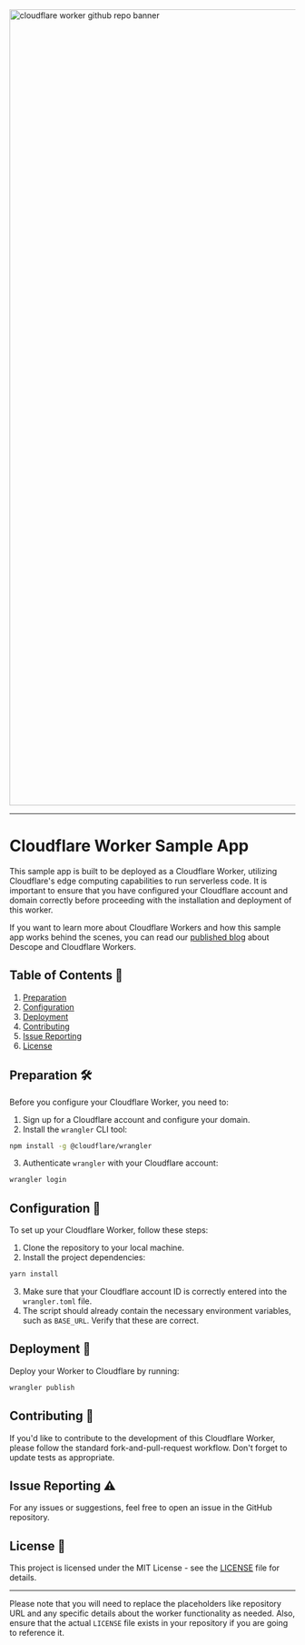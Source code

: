 <img width="1400" alt="cloudflare worker github repo banner" src="https://github.com/descope-dev/descope-cf-worker/assets/32936811/db891324-d389-41ce-bb02-a570a6f0cc60">

---

# Cloudflare Worker Sample App

This sample app is built to be deployed as a Cloudflare Worker, utilizing Cloudflare's edge computing capabilities to run serverless code. It is important to ensure that you have configured your Cloudflare account and domain correctly before proceeding with the installation and deployment of this worker.

If you want to learn more about Cloudflare Workers and how this sample app works behind the scenes, you can read our [published blog](https://www.descope.com/blog/post/session-management-cloudflare-workers) about Descope and Cloudflare Workers.

## Table of Contents 📝

1. [Preparation](#preparation)
2. [Configuration](#configuration)
3. [Deployment](#deployment)
4. [Contributing](#contributing)
5. [Issue Reporting](#issue-reporting)
6. [License](#license)

## Preparation 🛠️

Before you configure your Cloudflare Worker, you need to:

1. Sign up for a Cloudflare account and configure your domain.
2. Install the `wrangler` CLI tool:

```bash
npm install -g @cloudflare/wrangler
```

3. Authenticate `wrangler` with your Cloudflare account:

```bash
wrangler login
```

## Configuration 🔧

To set up your Cloudflare Worker, follow these steps:

1. Clone the repository to your local machine.
2. Install the project dependencies:

```bash
yarn install
```

3. Make sure that your Cloudflare account ID is correctly entered into the `wrangler.toml` file.
4. The script should already contain the necessary environment variables, such as `BASE_URL`. Verify that these are correct.

## Deployment 🚀

Deploy your Worker to Cloudflare by running:

```bash
wrangler publish
```

## Contributing 🤝

If you'd like to contribute to the development of this Cloudflare Worker, please follow the standard fork-and-pull-request workflow. Don't forget to update tests as appropriate.

## Issue Reporting ⚠️

For any issues or suggestions, feel free to open an issue in the GitHub repository.

## License 📜

This project is licensed under the MIT License - see the [LICENSE](LICENSE) file for details.

---

Please note that you will need to replace the placeholders like repository URL and any specific details about the worker functionality as needed. Also, ensure that the actual `LICENSE` file exists in your repository if you are going to reference it.

